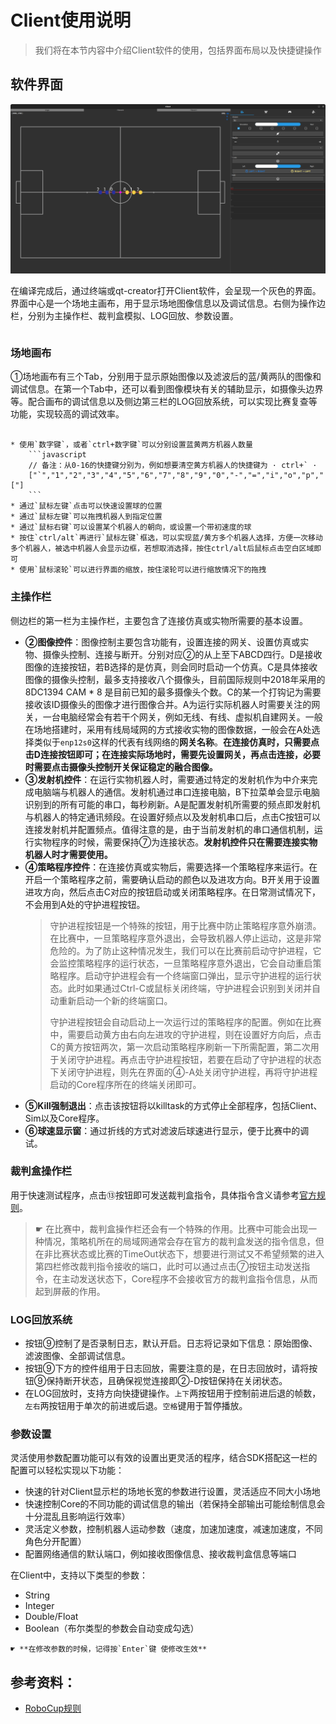# Client使用说明

> 我们将在本节内容中介绍Client软件的使用，包括界面布局以及快捷键操作

## 软件界面

![client_ui](img/client_ui.png)

在编译完成后，通过终端或qt-creator打开Client软件，会呈现一个灰色的界面。界面中心是一个场地主画布，用于显示场地图像信息以及调试信息。右侧为操作边栏，分别为主操作栏、裁判盒模拟、LOG回放、参数设置。

```{thumbnail} img/client_ui2.png
```

### 场地画布

➀场地画布有三个Tab，分别用于显示原始图像以及滤波后的蓝/黄两队的图像和调试信息。在第一个Tab中，还可以看到图像模块有关的辅助显示，如摄像头边界等。配合画布的调试信息以及侧边第三栏的LOG回放系统，可以实现比赛复查等功能，实现较高的调试效率。

````{admonition} 场地画布的快捷操作（以下出现的移动操作只能在仿真下有效）

* 使用`数字键`，或者`ctrl+数字键`可以分别设置蓝黄两方机器人数量
    ```javascript
    // 备注：从0-16的快捷键分别为，例如想要清空黄方机器人的快捷键为 · ctrl+` ·
    ["`","1","2","3","4","5","6","7","8","9","0","-","=","i","o","p","["]
    ```
* 通过`鼠标左键`点击可以快速设置球的位置
* 通过`鼠标左键`可以拖拽机器人到指定位置
* 通过`鼠标右键`可以设置某个机器人的朝向，或设置一个带初速度的球
* 按住`ctrl/alt`再进行`鼠标左键`框选，可以实现蓝/黄方多个机器人选择，方便一次移动多个机器人，被选中机器人会显示边框，若想取消选择，按住ctrl/alt后鼠标点击空白区域即可
* 使用`鼠标滚轮`可以进行界面的缩放，按住滚轮可以进行缩放情况下的拖拽
````

### 主操作栏

侧边栏的第一栏为主操作栏，主要包含了连接仿真或实物所需要的基本设置。

* **②图像控件**：图像控制主要包含功能有，设置连接的网关、设置仿真或实物、摄像头控制、连接与断开。分别对应②的从上至下ABCD四行。D是接收图像的连接按钮，若B选择的是仿真，则会同时启动一个仿真。C是具体接收图像的摄像头控制，最多支持接收八个摄像头，目前国际规则中2018年采用的8DC1394 CAM \* 8 是目前已知的最多摄像头个数。C的某一个打钩记为需要接收该ID摄像头的图像才进行图像合并。A为运行实际机器人时需要关注的网关，一台电脑经常会有若干个网关，例如无线、有线、虚拟机自建网关。一般在场地搭建时，采用有线局域网的方式接收实物的图像数据，一般会在A处选择类似于`enp12s0`这样的代表有线网络的**网关名称**。**在连接仿真时，只需要点击D连接按钮即可；在连接实际场地时，需要先设置网关，再点击连接，必要时需要点击摄像头控制开关保证稳定的融合图像。**
* **③发射机控件**：在运行实物机器人时，需要通过特定的发射机作为中介来完成电脑端与机器人的通信。发射机通过串口连接电脑，B下拉菜单会显示电脑识别到的所有可能的串口，每秒刷新。A是配置发射机所需要的频点即发射机与机器人的特定通讯频段。在设置好频点以及发射机串口后，点击C按钮可以连接发射机并配置频点。值得注意的是，由于当前发射机的串口通信机制，运行实物程序的时候，需要保持⑦为连接状态。**发射机控件只在需要连接实物机器人时才需要使用。**
* **④策略程序控件**：在连接仿真或实物后，需要选择一个策略程序来运行。在开启一个策略程序之前，需要确认启动的颜色以及进攻方向。B开关用于设置进攻方向，然后点击C对应的按钮启动或关闭策略程序。在日常测试情况下，不会用到A处的守护进程按钮。
    > 守护进程按钮是一个特殊的按钮，用于比赛中防止策略程序意外崩溃。在比赛中，一旦策略程序意外退出，会导致机器人停止运动，这是非常危险的。为了防止这种情况发生，我们可以在比赛前启动守护进程，它会监控策略程序的运行状态，一旦策略程序意外退出，它会自动重启策略程序。启动守护进程会有一个终端窗口弹出，显示守护进程的运行状态。此时如果通过Ctrl-C或鼠标关闭终端，守护进程会识别到关闭并自动重新启动一个新的终端窗口。
    > 
    > 守护进程按钮会自动启动上一次运行过的策略程序的配置。例如在比赛中，需要启动黄方由右向左进攻的守护进程，则在设置好方向后，点击C的黄方按钮两次，第一次启动策略程序刷新一下所需配置，第二次用于关闭守护进程。再点击守护进程按钮，若要在启动了守护进程的状态下关闭守护进程，则先在界面的④-A处关闭守护进程，再将守护进程启动的Core程序所在的终端关闭即可。
* **⑤Kill强制退出**：点击该按钮将以killtask的方式停止全部程序，包括Client、Sim以及Core程序。
* **⑥球速显示窗**：通过折线的方式对滤波后球速进行显示，便于比赛中的调试。

### 裁判盒操作栏

用于快速测试程序，点击⑬按钮即可发送裁判盒指令，具体指令含义请参考[官方规则](https://ssl.robocup.org/rules/)。

> ☛ 在比赛中，裁判盒操作栏还会有一个特殊的作用。比赛中可能会出现一种情况，策略机所在的局域网通常会存在官方的裁判盒发送的指令信息，但在非比赛状态或比赛的TimeOut状态下，想要进行测试又不希望频繁的进入第四栏修改裁判指令接收的端口，此时可以通过点击⑦按钮主动发送指令，在主动发送状态下，Core程序不会接收官方的裁判盒指令信息，从而起到屏蔽的作用。

### LOG回放系统

* 按钮⑨控制了是否录制日志，默认开启。日志将记录如下信息：原始图像、滤波图像、全部调试信息。
* 按钮⑨下方的控件组用于日志回放，需要注意的是，在日志回放时，请将按钮⑨保持断开状态，且确保视觉连接即②-D按钮保持在关闭状态。
* 在LOG回放时，支持方向快捷键操作。`上下`两按钮用于控制前进后退的帧数，`左右`两按钮用于单次的前进或后退。`空格`键用于暂停播放。

### 参数设置

灵活使用参数配置功能可以有效的设置出更灵活的程序，结合SDK搭配这一栏的配置可以轻松实现以下功能：

* 快速的针对Client显示栏的场地长宽的参数进行设置，灵活适应不同大小场地
* 快速控制Core的不同功能的调试信息的输出（若保持全部输出可能绘制信息会十分混乱且影响运行效率）
* 灵活定义参数，控制机器人运动参数（速度，加速加速度，减速加速度，不同角色分开配置）
* 配置网络通信的默认端口，例如接收图像信息、接收裁判盒信息等端口

在Client中，支持以下类型的参数：

* String
* Integer
* Double/Float
* Boolean（布尔类型的参数会自动变成勾选）


```{warning}
☛ **在修改参数的时候，记得按`Enter`键 使修改生效**
```

## 参考资料：
* [RoboCup规则](https://ssl.robocup.org/rules/)
